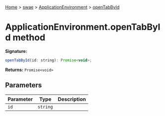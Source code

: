 [Home](./index) &gt; [swae](./swae.md) &gt; [ApplicationEnvironment](./swae.applicationenvironment.md) &gt; [openTabById](./swae.applicationenvironment.opentabbyid.md)

# ApplicationEnvironment.openTabById method


**Signature:**
```javascript
openTabById(id: string): Promise<void>;
```
**Returns:** `Promise<void>`

## Parameters

|  Parameter | Type | Description |
|  --- | --- | --- |
|  `id` | `string` |  |

